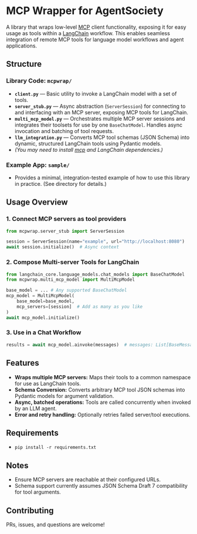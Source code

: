 # MCP Wrapper for AgentSociety

A library that wraps low-level [MCP](https://github.com/agentsociety/mcp) client functionality, exposing it for easy usage as tools within a [LangChain](https://github.com/langchain-ai/langchain) workflow. This enables seamless integration of remote MCP tools for language model workflows and agent applications.

## Structure

### Library Code: `mcpwrap/`

- **`client.py`** — Basic utility to invoke a LangChain model with a set of tools.
- **`server_stub.py`** — Async abstraction (`ServerSession`) for connecting to and interfacing with an MCP server, exposing MCP tools for LangChain.
- **`multi_mcp_model.py`** — Orchestrates multiple MCP server sessions and integrates their toolsets for use by one `BaseChatModel`. Handles async invocation and batching of tool requests.
- **`llm_integration.py`** — Converts MCP tool schemas (JSON Schema) into dynamic, structured LangChain tools using Pydantic models.
- *(You may need to install [mcp](https://pypi.org/project/mcp/) and LangChain dependencies.)*

### Example App: `sample/`

- Provides a minimal, integration-tested example of how to use this library in practice. (See directory for details.)

## Usage Overview

### 1. Connect MCP servers as tool providers

```python
from mcpwrap.server_stub import ServerSession

session = ServerSession(name="example", url="http://localhost:8080")
await session.initialize()  # Async context
```

### 2. Compose Multi-server Tools for LangChain

```python
from langchain_core.language_models.chat_models import BaseChatModel
from mcpwrap.multi_mcp_model import MultiMcpModel

base_model = ... # Any supported BaseChatModel
mcp_model = MultiMcpModel(
    base_model=base_model,
    mcp_servers=[session]  # Add as many as you like
)
await mcp_model.initialize()
```

### 3. Use in a Chat Workflow

```python
results = await mcp_model.ainvoke(messages)  # messages: List[BaseMessage]
```

## Features

- **Wraps multiple MCP servers:** Maps their tools to a common namespace for use as LangChain tools.
- **Schema Conversion:** Converts arbitrary MCP tool JSON schemas into Pydantic models for argument validation.
- **Async, batched operations:** Tools are called concurrently when invoked by an LLM agent.
- **Error and retry handling:** Optionally retries failed server/tool executions.

## Requirements

- `pip install -r requirements.txt`

## Notes

- Ensure MCP servers are reachable at their configured URLs.
- Schema support currently assumes JSON Schema Draft 7 compatibility for tool arguments.

## Contributing

PRs, issues, and questions are welcome!
